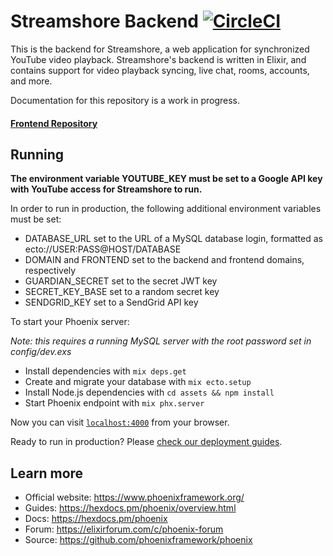 # Streamshore Backend [![CircleCI](https://circleci.com/gh/nextinfinity/streamshore-backend.svg?style=shield&circle-token=04368b5676827c2ede46717553395b3a9f2e0796)](https://circleci.com/gh/nextinfinity/streamshore-backend)

This is the backend for Streamshore, a web application for synchronized YouTube video playback. Streamshore's backend is written in Elixir, and contains support for video playback syncing, live chat, rooms, accounts, and more.

Documentation for this repository is a work in progress.

#### [Frontend Repository](https://github.com/sethmaxwl/streamshore)

## Running

**The environment variable YOUTUBE_KEY must be set to a Google API key with YouTube access for Streamshore to run.**

In order to run in production, the following additional environment variables must be set:
- DATABASE_URL	set to the URL of a MySQL database login, formatted as ecto://USER:PASS@HOST/DATABASE
- DOMAIN and FRONTEND set to the backend and frontend domains, respectively
- GUARDIAN_SECRET set to the secret JWT key
- SECRET_KEY_BASE set to a random secret key
- SENDGRID_KEY set to a SendGrid API key

To start your Phoenix server:

*Note: this requires a running MySQL server with the root password set in config/dev.exs*

  * Install dependencies with `mix deps.get`
  * Create and migrate your database with `mix ecto.setup`
  * Install Node.js dependencies with `cd assets && npm install`
  * Start Phoenix endpoint with `mix phx.server`

Now you can visit [`localhost:4000`](http://localhost:4000) from your browser.

Ready to run in production? Please [check our deployment guides](https://hexdocs.pm/phoenix/deployment.html).

## Learn more

  * Official website: https://www.phoenixframework.org/
  * Guides: https://hexdocs.pm/phoenix/overview.html
  * Docs: https://hexdocs.pm/phoenix
  * Forum: https://elixirforum.com/c/phoenix-forum
  * Source: https://github.com/phoenixframework/phoenix
